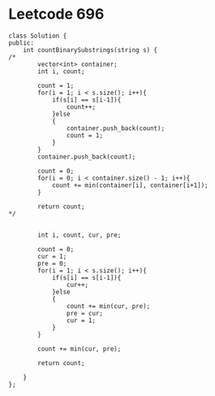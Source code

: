 # Leetcode 696
    class Solution {
    public:
        int countBinarySubstrings(string s) {
    /*
            vector<int> container;
            int i, count;

            count = 1;
            for(i = 1; i < s.size(); i++){
                if(s[i] == s[i-1]){
                    count++;
                }else
                {
                    container.push_back(count);
                    count = 1;
                }
            }
            container.push_back(count);

            count = 0;
            for(i = 0; i < container.size() - 1; i++){
                count += min(container[i], container[i+1]);
            }

            return count;
    */


            int i, count, cur, pre;

            count = 0;
            cur = 1;
            pre = 0;
            for(i = 1; i < s.size(); i++){
                if(s[i] == s[i-1]){
                    cur++;
                }else
                {
                    count += min(cur, pre);
                    pre = cur;
                    cur = 1;
                }
            }

            count += min(cur, pre);

            return count;

        }
    };
